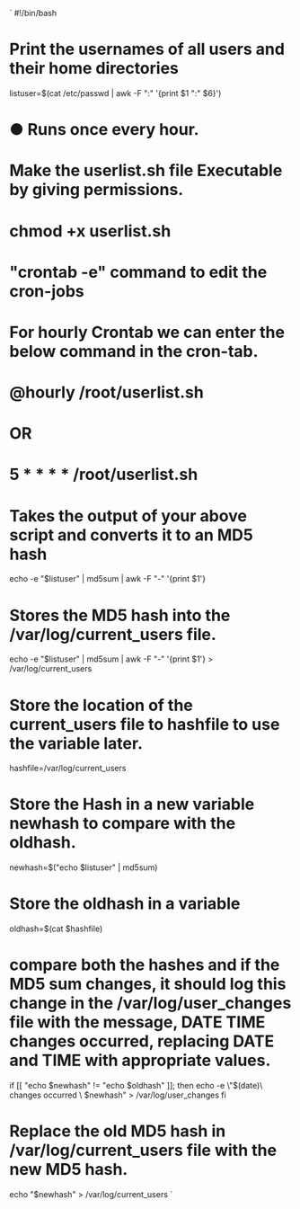 `
#!/bin/bash

# Print the usernames of all users and their home directories
listuser=$(cat /etc/passwd | awk -F ":" '{print $1 ":" $6}')

# ● Runs once every hour.
# Make the userlist.sh file Executable by giving permissions.
# chmod +x userlist.sh
#  "crontab -e" command to edit the cron-jobs
# For hourly Crontab we can enter the below command in the cron-tab.
# @hourly /root/userlist.sh
# OR
# 5 * * * * /root/userlist.sh

# Takes the output of your above script and converts it to an MD5 hash
echo -e "$listuser" | md5sum | awk -F "-" '{print $1'}

# Stores the MD5 hash into the /var/log/current_users file.
echo -e "$listuser" | md5sum | awk -F "-" '{print $1'} > /var/log/current_users

# Store the location of the current_users file to hashfile to use the variable later.
hashfile=/var/log/current_users

# Store the Hash in a new variable newhash to compare with the oldhash.
newhash=$("echo $listuser" | md5sum)

# Store the oldhash in a variable
oldhash=$(cat $hashfile)

# compare both the hashes and if the MD5 sum changes, it should log this change in the /var/log/user_changes file with the message, DATE TIME changes occurred, replacing DATE and TIME with appropriate values.
if [[ "echo $newhash" != "echo $oldhash" ]]; then
        echo -e \"$(date)\ changes occurred \ $newhash\" > /var/log/user_changes
fi

# Replace the old MD5 hash in /var/log/current_users file with the new MD5 hash.
echo "$newhash" > /var/log/current_users
`
